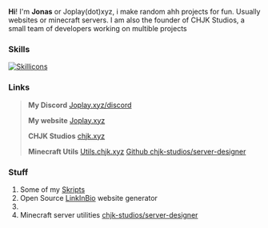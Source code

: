 **Hi**! I'm **Jonas** or Joplay(dot)xyz, i make random ahh projects for fun. Usually websites or minecraft servers.
I am also the founder of CHJK Studios, a small team of developers working on multible projects


### Skills
[![Skillicons](https://go-skill-icons.vercel.app/api/icons?i=html,css,js,git,md,raspberrypi,ubuntu,mint,github,linux,firebase,vscode,blender,davinci,fabricmc,appwrite,vercel,tauri&theme=dark&perline=6)](https://github.com/LelouchFR/skill-icons)

### Links
> **My Discord**
> [Joplay.xyz/discord](https://joplay.xyz/discord)
> 
> **My website**
> [Joplay.xyz](https://joplay.xyz/)
>
> **CHJK Studios**
> [chjk.xyz](https://chjk.xyz)
>
> **Minecraft Utils**
> [Utils.chjk.xyz](https://utils.chjk.xyz)
> [Github chjk-studios/server-designer](https://github.com/chjk-studios/server-designer)

### Stuff 

1. Some of my [Skripts](https://github.com/JoplayXYZ/Skripts)
2. Open Source [LinkInBio](https://github.com/chickenjockey-dev/LinkInBio) website generator
3. 
4. Minecraft server utilities [chjk-studios/server-designer](https://github.com/chjk-studios/server-designer)
